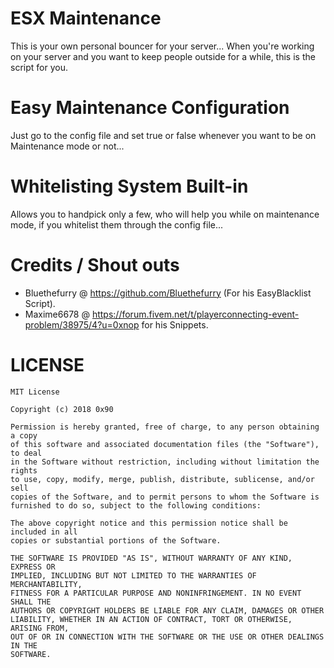 # ESX Maintenance

This is your own personal bouncer for your server... When you're working on your server and you want to keep people outside for a while, this is the script for you.

# Easy Maintenance Configuration

Just go to the config file and set true or false whenever you want to be on Maintenance mode or not...

# Whitelisting System Built-in

Allows you to handpick only a few, who will help you while on maintenance mode, if you whitelist them through the config file...

# Credits / Shout outs

- Bluethefurry @ https://github.com/Bluethefurry (For his EasyBlacklist Script).
- Maxime6678 @ https://forum.fivem.net/t/playerconnecting-event-problem/38975/4?u=0xnop for his Snippets.

# LICENSE
```
MIT License

Copyright (c) 2018 0x90

Permission is hereby granted, free of charge, to any person obtaining a copy
of this software and associated documentation files (the "Software"), to deal
in the Software without restriction, including without limitation the rights
to use, copy, modify, merge, publish, distribute, sublicense, and/or sell
copies of the Software, and to permit persons to whom the Software is
furnished to do so, subject to the following conditions:

The above copyright notice and this permission notice shall be included in all
copies or substantial portions of the Software.

THE SOFTWARE IS PROVIDED "AS IS", WITHOUT WARRANTY OF ANY KIND, EXPRESS OR
IMPLIED, INCLUDING BUT NOT LIMITED TO THE WARRANTIES OF MERCHANTABILITY,
FITNESS FOR A PARTICULAR PURPOSE AND NONINFRINGEMENT. IN NO EVENT SHALL THE
AUTHORS OR COPYRIGHT HOLDERS BE LIABLE FOR ANY CLAIM, DAMAGES OR OTHER
LIABILITY, WHETHER IN AN ACTION OF CONTRACT, TORT OR OTHERWISE, ARISING FROM,
OUT OF OR IN CONNECTION WITH THE SOFTWARE OR THE USE OR OTHER DEALINGS IN THE
SOFTWARE.
```
